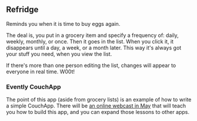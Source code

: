 ## Refridge

Reminds you when it is time to buy eggs again. 

The deal is, you put in a grocery item and specify a frequency of: daily, weekly, monthly, or once. Then it goes in the list. When you click it, it disappears until a day, a week, or a month later. This way it's always got your stuff you need, when you view the list.

If there's more than one person editing the list, changes will appear to everyone in real time. W00t!

### Evently CouchApp

The point of this app (aside from grocery lists) is an example of how to write a simple CouchApp. There will be [an online webcast in May](http://intranet.oreillynet.com/~andstone/webcasts/couchapp_webcast/couchapp-webcast_prg.html) that will teach you how to build this app, and you can expand those lessons to other apps.

